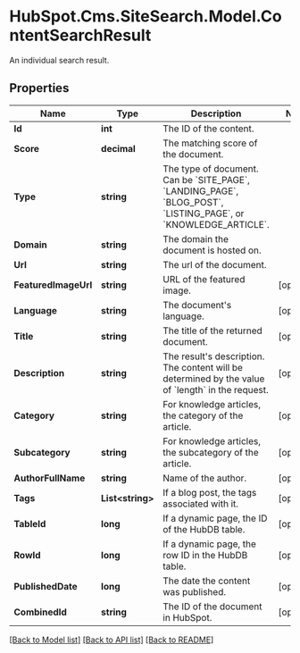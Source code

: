 # HubSpot.Cms.SiteSearch.Model.ContentSearchResult
An individual search result.

## Properties

Name | Type | Description | Notes
------------ | ------------- | ------------- | -------------
**Id** | **int** | The ID of the content. | 
**Score** | **decimal** | The matching score of the document. | 
**Type** | **string** | The type of document. Can be &#x60;SITE_PAGE&#x60;, &#x60;LANDING_PAGE&#x60;, &#x60;BLOG_POST&#x60;, &#x60;LISTING_PAGE&#x60;, or &#x60;KNOWLEDGE_ARTICLE&#x60;. | 
**Domain** | **string** | The domain the document is hosted on. | 
**Url** | **string** | The url of the document. | 
**FeaturedImageUrl** | **string** | URL of the featured image. | [optional] 
**Language** | **string** | The document&#39;s language. | [optional] 
**Title** | **string** | The title of the returned document. | [optional] 
**Description** | **string** | The result&#39;s description. The content will be determined by the value of &#x60;length&#x60; in the request. | [optional] 
**Category** | **string** | For knowledge articles, the category of the article. | [optional] 
**Subcategory** | **string** | For knowledge articles, the subcategory of the article. | [optional] 
**AuthorFullName** | **string** | Name of the author. | [optional] 
**Tags** | **List&lt;string&gt;** | If a blog post, the tags associated with it. | [optional] 
**TableId** | **long** | If a dynamic page, the ID of the HubDB table. | [optional] 
**RowId** | **long** | If a dynamic page, the row ID in the HubDB table. | [optional] 
**PublishedDate** | **long** | The date the content was published. | [optional] 
**CombinedId** | **string** | The ID of the document in HubSpot. | [optional] 

[[Back to Model list]](../README.md#documentation-for-models) [[Back to API list]](../README.md#documentation-for-api-endpoints) [[Back to README]](../README.md)

